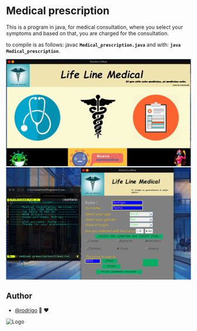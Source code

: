 # Medical prescription

This is a program in java, for medical consultation, where you select your symptoms and based on that, you are charged for the consultation.

to compile is as follows: javac **`Medical_prescription.java`** and with: **`java Medical_prescription`**.

![App Screenshot](https://github.com/shapzo/Programs-in-java/blob/main/Medical%20prescription/Imges/Screnshots/capt1.png?raw=true)
![App Screenshot](https://github.com/shapzo/Programs-in-java/blob/main/Medical%20prescription/Imges/Screnshots/catp2.png?raw=true)

## Author

- [@rodrigo](https://github.com/shapzo) 🐾 ♥

<img src="https://avatars.githubusercontent.com/u/85635398?v=4" height="200" alt="Logo">